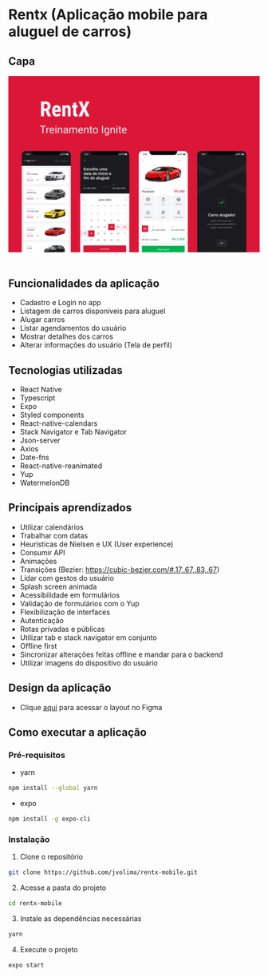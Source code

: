# Rentx (Aplicação mobile para aluguel de carros)

## Capa
<img src="./Capa.png" /> <br/> <br/>

## Funcionalidades da aplicação
- Cadastro e Login no app
- Listagem de carros disponíveis para aluguel
- Alugar carros
- Listar agendamentos do usuário
- Mostrar detalhes dos carros
- Alterar informações do usuário (Tela de perfil)

## Tecnologias utilizadas
- React Native
- Typescript
- Expo
- Styled components
- React-native-calendars
- Stack Navigator e Tab Navigator
- Json-server
- Axios
- Date-fns
- React-native-reanimated
- Yup
- WatermelonDB

## Principais aprendizados
- Utilizar calendários
- Trabalhar com datas
- Heurísticas de Nielsen e UX (User experience)
- Consumir API
- Animações
- Transições (Bezier: https://cubic-bezier.com/#.17,.67,.83,.67)
- Lidar com gestos do usuário
- Splash screen animada
- Acessibilidade em formulários
- Validação de formulários com o Yup
- Flexibilização de interfaces
- Autenticação
- Rotas privadas e públicas
- Utilizar tab e stack navigator em conjunto
- Offline first
- Sincronizar alterações feitas offline e mandar para o backend
- Utilizar imagens do dispositivo do usuário

## Design da aplicação
- Clique [aqui](https://www.figma.com/file/e8Kkb8QImQV0Z0F8WXkgju/RentX-Ignite---Offline-First?node-id=0%3A1) para acessar o layout no Figma

## Como executar a aplicação 
### Pré-requisitos
* yarn
```bash
npm install --global yarn
```
* expo
```bash
npm install -g expo-cli
```

### Instalação
1. Clone o repositório
```bash
git clone https://github.com/jvolima/rentx-mobile.git
```
2. Acesse a pasta do projeto
```bash
cd rentx-mobile
```
3. Instale as dependências necessárias 
```bash
yarn
```
4. Execute o projeto
```bash
expo start
```
